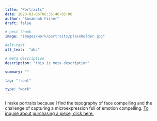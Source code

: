 ```yaml
---
title: "Portraits"
date: 2023-03-06T06:36:40-05:00
author: "Susannah Fisher"
draft: false

# post thumb
image: "images/work/portraits/placeholder.jpg"

#alt-text
alt_text:  "abc"

# meta description
description: "this is meta description"

summary: ""

tag: "front"

type: "work"
---
```


I make portraits because I find the topography of face compelling and the challenge of capturing a microexpression full of emotion compelling. [To inquire about purchasing a piece, click here.](mailto:info@susannahfisher.art "Send an email")
